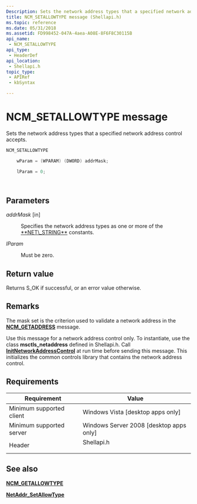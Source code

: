 ```yaml
---
Description: Sets the network address types that a specified network address control accepts.
title: NCM_SETALLOWTYPE message (Shellapi.h)
ms.topic: reference
ms.date: 05/31/2018
ms.assetid: FD998452-047A-4aea-A08E-8F6F8C30115B
api_name: 
 - NCM_SETALLOWTYPE
api_type: 
 - HeaderDef
api_location: 
 - Shellapi.h
topic_type: 
 - APIRef
 - kbSyntax

---
```


# NCM\_SETALLOWTYPE message

Sets the network address types that a specified network address control accepts.


```C++
NCM_SETALLOWTYPE

    wParam = (WPARAM) (DWORD) addrMask;

    lParam = 0;            

            
```



## Parameters

<dl> <dt>

*addrMask* \[in\]
</dt> <dd>Specifies the network address types as one or more of the <a href="net-string.md">**NET\_STRING**</a> constants.</dd> <dt>

*lParam* 
</dt> <dd>Must be zero.</dd> </dl>

## Return value

Returns S\_OK if successful, or an error value otherwise.

## Remarks

The mask set is the criterion used to validate a network address in the [**NCM\_GETADDRESS**](ncm-getaddress.md) message.

Use this message for a network address control only. To instantiate, use the class **msctls\_netaddress** defined in Shellapi.h. Call [**InitNetworkAddressControl**](/windows/desktop/api/Shellapi/nf-shellapi-initnetworkaddresscontrol) at run time before sending this message. This initializes the common controls library that contains the network address control.

## Requirements



| Requirement | Value |
|-------------------------------------|---------------------------------------------------------------------------------------|
| Minimum supported client<br/> | Windows Vista \[desktop apps only\]<br/>                                        |
| Minimum supported server<br/> | Windows Server 2008 \[desktop apps only\]<br/>                                  |
| Header<br/>                   | <dl> <dt>Shellapi.h</dt> </dl> |



## See also

<dl> <dt>

[**NCM\_GETALLOWTYPE**](ncm-getallowtype.md)
</dt> <dt>

[**NetAddr\_SetAllowType**](/windows/desktop/api/Shellapi/nf-shellapi-netaddr_setallowtype)
</dt> </dl>

 

 




